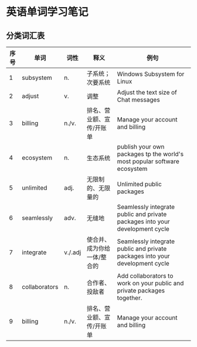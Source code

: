 # 英语单词学习笔记

## 分类词汇表

| 序号 | 单词       | 词性  | 释义                      | 例句                                  |
| ---- | --------- | ----- | ------------------------- | ------------------------------------- |
| 1    | subsystem | n.    | 子系统；次要系统          | Windows Subsystem for Linux           |
| 2    | adjust    | v.    | 调整                      | Adjust the text size of Chat messages |
| 3    | billing   | n./v. | 排名、营业额、宣传/开账单 | Manage your account and billing       |
| 4    | ecosystem | n.    | 生态系统                 | publish your own packages tp the world's most popular software ecosystem                                   |
| 5    | unlimited   | adj. | 无限制的、无限量的 | Unlimited public packages       |
| 6    | seamlessly   | adv. | 无缝地 | Seamlessly integrate public and private packages into your development cycle  |
| 7    | integrate   | v./.adj | 使合并、成为你给一体/整合的 |    Seamlessly integrate public and private packages into your development cycle   |
| 8    | collaborators    | n. | 合作者、投敌者 | Add collaborators to work on your public and private packages together.   |
| 9    | billing   | n./v. | 排名、营业额、宣传/开账单 | Manage your account and billing       |

 